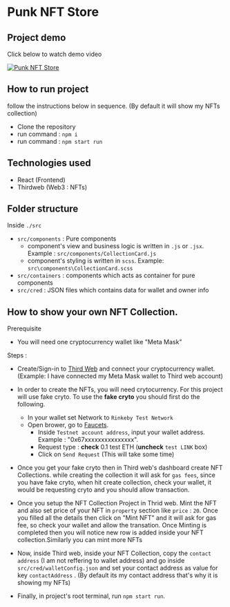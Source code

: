 # Punk NFT Store

## Project demo

Click below to watch demo video

[![Punk NFT Store](https://img.youtube.com/vi/GycVvBf75sc/0.jpg)](https://www.youtube.com/watch?v=GycVvBf75sc)

## How to run project

follow the instructions below in sequence. (By default it will show my NFTs collection)

- Clone the repository
- run command : `npm i`
- run command : `npm start run`

## Technologies used

- React (Frontend)
- Thirdweb (Web3 : NFTs)

## Folder structure

Inside `./src`

- `src/components` : Pure components
  - component's view and business logic is written in `.js` or `.jsx`. Example : `src/components/CollectionCard.js`
  - component's styling is written in `scss`. Example: `src\components\CollectionCard.scss`
- `src/containers` : components which acts as container for pure components
- `src/cred` : JSON files which contains data for wallet and owner info

## How to show your own NFT Collection.

Prerequisite

- You will need one cryptocurrency wallet like "Meta Mask"

Steps :

- Create/Sign-in to [Third Web](https://thirdweb.com/) and connect your cryptocurrency wallet. (Example: I have connected my Meta Mask wallet to Third web account)

- In order to create the NFTs, you will need crytocurrency. For this project will use fake cryto. To use the **fake cryto** you should first do the following.

  - In your wallet set Network to `Rinkeby Test Network`
  - Open brower, go to [Faucets](https://faucets.chain.link/rinkeby).
    - Inside `Testnet account address`, input your wallet address. Example : "0x67xxxxxxxxxxxxxxx".
    - Request type : **check** 0.1 test ETH (**uncheck** `test LINK` box)
    - Click on `Send Request` (This will take some time)

- Once you get your fake cryto then in Third web's dashboard create NFT Collections. while creating the collection it will ask for `gas fees`, since you have fake cryto, when hit create collection, check your wallet, it would be requesting cryto and you should allow transaction.

- Once you setup the NFT Collection Project in Thrid web. Mint the NFT and also set price of your NFT in `property` section like `price` : `20`. Once you filled all the details then click on "Mint NFT" and it will ask for gas fee, so check your wallet and allow the transation. Once Minting is completed then you will notice new row is added inside your NFT collection.Similarly you can mint more NFTs

- Now, inside Third web, inside your NFT Collection, copy the `contact address` (I am not reffering to wallet address) and go inside `src/cred/walletConfig.json` and set your contact address as value for key `contactAddress` . (By default its my contact address that's why it is showing my NFTs)

- Finally, in project's root terminal, run `npm start run`.
